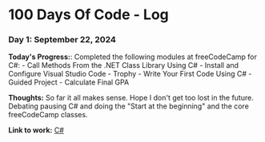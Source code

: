 # 100 Days Of Code - Log

### Day 1: September 22, 2024

**Today's Progress:**: Completed the following modules at freeCodeCamp for C#:
                      - Call Methods From the .NET Class Library Using C#
                      - Install and Configure Visual Studio Code
                      - Trophy - Write Your First Code Using C#
                      - Guided Project - Calculate Final GPA

**Thoughts:** So far it all makes sense. Hope I don't get too lost in the future. Debating pausing C# and doing the "Start at the beginning" and the core freeCodeCamp classes.

**Link to work:** [C#](https://www.freecodecamp.org/learn/foundational-c-sharp-with-microsoft/create-and-run-simple-c-sharp-console-applications/call-methods-from-the-dot-net-class-library-using-c-sharp)
